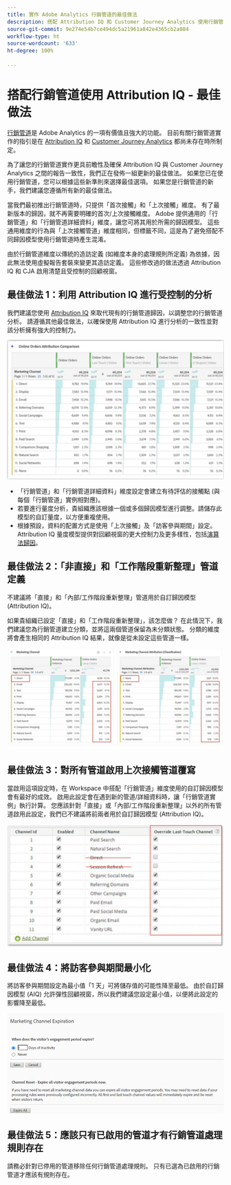 ```yaml
---
title: 實作 Adobe Analytics 行銷管道的最佳做法
description: 搭配 Attribution IQ 和 Customer Journey Analytics 使用行銷管道的更新最佳做法
source-git-commit: 9e274e54b7ce494dc5a21961a842e4365cb2a084
workflow-type: ht
source-wordcount: '633'
ht-degree: 100%

---
```



# 搭配行銷管道使用 Attribution IQ - 最佳做法

[行銷管道](/help/components/c-marketing-channels/c-getting-started-mchannel.md)是 Adobe Analytics 的一項有價值且強大的功能。 目前有關行銷管道實作的指引是在 [Attribution IQ](https://experienceleague.adobe.com/docs/analytics/analyze/analysis-workspace/attribution/overview.html?lang=zh-Hant#analysis-workspace) 和 [Customer Journey Analytics](https://experienceleague.adobe.com/docs/analytics-platform/using/cja-usecases/marketing-channels.html?lang=zh-Hant#cja-usecases) 都尚未存在時所制定。

為了讓您的行銷管道實作更具前瞻性及確保 Attribution IQ 與 Customer Journey Analytics 之間的報告一致性，我們正在發佈一組更新的最佳做法。 如果您已在使用行銷管道，您可以根據這些新準則來選擇最佳選項。 如果您是行銷管道的新手，我們建議您遵循所有新的最佳做法。

當我們最初推出行銷管道時，只提供「首次接觸」和「上次接觸」維度。 有了最新版本的歸因，就不再需要明確的首次/上次接觸維度。 Adobe 提供通用的「行銷管道」和「行銷管道詳細資料」維度，讓您可將其用於所需的歸因模型。 這些通用維度的行為與「上次接觸管道」維度相同，但標籤不同，這是為了避免搭配不同歸因模型使用行銷管道時產生混淆。

由於行銷管道維度以傳統的造訪定義 (如維度本身的處理規則所定義) 為依據，因此無法使用虛擬報告套裝來變更其造訪定義。 這些修改過的做法透過 Attribution IQ 和 CJA 啟用清楚且受控制的回顧視窗。

## 最佳做法 1：利用 Attribution IQ 進行受控制的分析

我們建議您使用 [Attribution IQ](https://experienceleague.adobe.com/docs/analytics/analyze/analysis-workspace/attribution/overview.html?lang=zh-Hant#analysis-workspace) 來取代現有的行銷管道歸因，以調整您的行銷管道分析。 請遵循其他最佳做法，以確保使用 Attribution IQ 進行分析的一致性並對該分析擁有強大的控制力。

![](assets/attribution.png)

* 「行銷管道」和「行銷管道詳細資料」維度設定會建立有待評估的接觸點 (與每個「行銷管道」實例相對應)。
* 若要進行量度分析，貴組織應該根據一個或多個歸因模型進行調整。請儲存此模型的自訂量度，以方便重複使用。
* 根據預設，資料的配置方式是使用「上次接觸」及「訪客參與期間」設定。 Attribution IQ 量度模型提供對回顧視窗的更大控制力及更多樣性，包括[演算法歸因](https://experienceleague.adobe.com/docs/analytics/analyze/analysis-workspace/attribution/algorithmic.html?lang=zh-Hant#analysis-workspace)。

## 最佳做法 2：「非直接」和「工作階段重新整理」管道定義

不建議將「直接」和「內部/工作階段重新整理」管道用於自訂歸因模型 (Attribution IQ)。

如果貴組織已設定「直接」和「工作階段重新整理」，該怎麼做？ 在此情況下，我們建議您為行銷管道建立分類，並將這兩個管道保留為未分類狀態。 分類的維度將會產生相同的 Attribution IQ 結果，就像是從未設定這些管道一樣。

![](assets/direct-session-refresh.png)

## 最佳做法 3：對所有管道啟用上次接觸管道覆寫

當啟用這項設定時，在 Workspace 中搭配「行銷管道」維度使用的自訂歸因模型會有最好的成效。 啟用此設定會在遇到新的管道/詳細資料時，讓「行銷管道實例」執行計算。 您應該針對「直接」或「內部/工作階段重新整理」以外的所有管道啟用此設定，我們已不建議將前兩者用於自訂歸因模型 (Attribution IQ)。

![](assets/override.png)

## 最佳做法 4：將訪客參與期間最小化

將訪客參與期間設定為最小值「1 天」可將儲存值的可能性降至最低。 由於自訂歸因模型 (AIQ) 允許彈性回顧視窗，所以我們建議您設定最小值，以便將此設定的影響降至最低。

![](assets/expiration.png)

## 最佳做法 5：應該只有已啟用的管道才有行銷管道處理規則存在

請務必針對已停用的管道移除任何行銷管道處理規則。 只有已選為已啟用的行銷管道才應該有規則存在。

